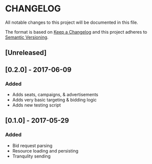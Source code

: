 # CHANGELOG
All notable changes to this project will be documented in this file.

The format is based on [Keep a Changelog](http://keepachangelog.com/)
and this project adheres to [Semantic Versioning](http://semver.org/).

## [Unreleased]

## [0.2.0] - 2017-06-09
### Added
- Adds seats, campaigns, & advertisements
- Adds very basic targeting & bidding logic
- Adds new testing script

## [0.1.0] - 2017-05-29
### Added
- Bid request parsing
- Resource loading and persisting
- Tranqulity sending
